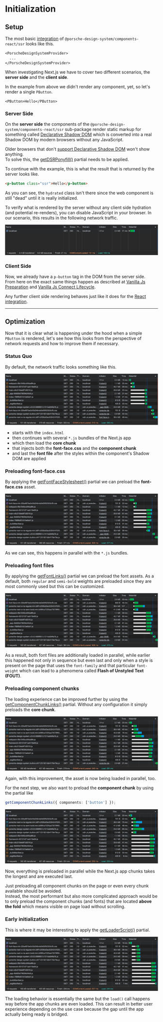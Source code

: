 # Initialization

<TableOfContents></TableOfContents>

## Setup

The most basic [integration](developing/next-js/getting-started#integration) of
`@porsche-design-system/components-react/ssr` looks like this.

<!-- prettier-ignore -->
```tsx
<PorscheDesignSystemProvider>
  ...
</PorscheDesignSystemProvider>
```

When investigating Next.js we have to cover two different scenarios, the **server side** and the **client side**.

In the example from above we didn't render any component, yet, so let's render a single `PButton`.

```tsx
<PButton>Hello</PButton>
```

### Server Side

On the **server side** the components of the `@porsche-design-system/components-react/ssr` sub-package render static
markup for something called <a href="https://web.dev/declarative-shadow-dom" target="_blank">Declarative Shadow DOM</a>
which is converted into a real Shadow DOM by modern browsers without any JavaScript.

<Notification heading="Hint" state="warning">
    Older browsers that don't <a href="https://caniuse.com/declarative-shadow-dom" target="_blank">support Declarative
    Shadow DOM</a> won't show anything.<br>
    To solve this, the <a href="partials/dsr-ponyfill">getDSRPonyfill()</a> partial needs to be applied.
</Notification>

To continue with the example, this is what the result that is returned by the server looks like.

```html
<p-button class="ssr">Hello</p-button>
```

As you can see, the `hydrated` class isn't there since the web component is still "dead" until it is really initialized.

To verify what is rendered by the server without any client side hydration (and potential re-renders), you can disable
JavaScript in your browser. In our scenario, this results in the following network traffic.

![Loading Behavior Next.js 01](../../../assets/loading-behavior-nextjs-01.jpg)

### Client Side

Now, we already have a `p-button` tag in the DOM from the server side.  
From here on the exact same things happen as described at
[Vanilla Js Preparation](must-know/initialization/vanilla-js#preparation) and
[Vanilla Js Connect Lifecycle](must-know/initialization/vanilla-js#connect-lifecycle).

Any further client side rendering behaves just like it does for the
[React integration](must-know/initialization/react#mounting).

---

## Optimization

Now that it is clear what is happening under the hood when a simple `PButton` is rendered, let's see how this looks from
the perspective of network requests and how to improve them if necessary.

### Status Quo

By default, the network traffic looks something like this.

![Loading Behavior Next.js 01](../../../assets/loading-behavior-nextjs-02.jpg)

- starts with the `index.html`
- then continues with several `*.js` bundles of the Next.js app
- which then load the **core chunk**
- that injects both the **font-face.css** and the **component chunk**
- and last the **font file** after the styles within the component's Shadow DOM are applied

### Preloading font-face.css

By applying the [getFontFaceStylesheet()](partials/font-face-stylesheet) partial we can preload the **font-face.css**
asset.

![Loading Behavior Next.js 02](../../../assets/loading-behavior-nextjs-03.jpg)

As we can see, this happens in parallel with the `*.js` bundles.

### Preloading font files

By applying the [getFontLinks()](partials/font-links) partial we can preload the font assets. As a default, both
`regular` and `semi-bold` weights are preloaded since they are most commonly used but this can be customized.

![Loading Behavior Next.js 03](../../../assets/loading-behavior-nextjs-04.jpg)

As a result, both font files are additionally loaded in parallel, while earlier this happened not only in sequence but
even last and only when a style is present on the page that uses the `font-family` and that particular `font-weight`
which can lead to a phenomena called **Flash of Unstyled Text (FOUT)**.

### Preloading component chunks

The loading experience can be improved further by using the [getComponentChunkLinks()](partials/component-chunk-links)
partial. Without any configuration it simply preloads the **core chunk**.

![Loading Behavior Next.js 04](../../../assets/loading-behavior-nextjs-05.jpg)

Again, with this improvement, the asset is now being loaded in parallel, too.

For the next step, we also want to preload the **component chunk** by using the partial like

```ts
getComponentChunkLinks({ components: ['button'] });
```

![Loading Behavior Next.js 05](../../../assets/loading-behavior-nextjs-06.jpg)

Now, everything is preloaded in parallel while the Next.js app chunks takes the longest and are executed last.

<Notification heading="Hint" state="warning">
  Just preloading all component chunks on the page or even every chunk available should be avoided.<br>
  Instead, the most performant but also more complicated approach would be to only preload the component chunks
  (and fonts) that are located <strong>above the fold</strong> which means visible on page load without scrolling.
</Notification>

### Early initialization

This is where it may be interesting to apply the [getLoaderScript()](partials/loader-script) partial.

![Loading Behavior Next.js 05](../../../assets/loading-behavior-nextjs-07.jpg)

The loading behavior is essentially the same but the `load()` call happens way before the app chunks are even loaded.
This can result in better user experience depending on the use case because the gap until the app actually being ready
is bridged.
